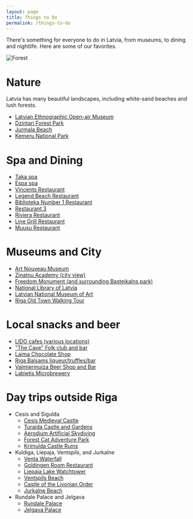 ```yaml
---
layout: page
title: Things to Do
permalink: /things-to-do
---
```


There's something for everyone to do in Latvia, from museums, to dining and
nightlife.  Here are some of our favorites.

![Forest](../images/lovestory-2.JPG)


# Nature

Latvia has many beautiful landscapes, including white-sand beaches and lush
forests.

* [Latvian Ethnographic Open-air Museum](http://brivdabasmuzejs.lv/en/)
* [Dzintari Forest Park](http://www.latvia.travel/en/sight/dzintari-forest-park)
* [Jurmala Beach](http://www.latvia.travel/en/city/jurmala-8)
* [Kemeru National Park](http://www.kemerunacionalaisparks.lv/?r=26)


# Spa and Dining

* [Taka spa](https://goo.gl/maps/vuGBEa2aApE2)
* [Espa spa](http://www.espariga.lv/en/)
* [Vincents Restaurant](https://goo.gl/maps/VjiDtxSYoqF2)
* [Legend Beach Restaurant](https://goo.gl/maps/NZs4kFyo4yM2)
* [Biblioteka Number 1 Restaurant](https://goo.gl/maps/quo1AmD4vDB2)
* [Restaurant 3](https://goo.gl/maps/RAhiW8QvDJs)
* [Riviera Restaurant](https://goo.gl/maps/hX9WG89xPdm)
* [Line Grill Restaurant](https://goo.gl/maps/Zq3jK3QCzdA2)
* [Muusu Restaurant](https://goo.gl/maps/ZQjPGS87p162)


# Museums and City

* [Art Nouveau Museum](https://goo.gl/maps/SfmZWBZFrEG2)
* [Zinatnu Academy (city view)](https://goo.gl/maps/eVu68VhNmDp)
* [Freedom Monument (and surrounding Bastejkalns park)](https://goo.gl/maps/uFsRohGGxjk)
* [National Library of Latvia](https://goo.gl/maps/CsqSAyEQJxT2)
* [Latvian National Museum of Art](https://goo.gl/maps/ZL8wp998y4S2)
* [Riga Old Town Walking Tour](http://www.aroundlatvia.com/riga-old-town-walking-tour/)


# Local snacks and beer

* [LIDO cafes (various locations)](https://goo.gl/maps/YZiPJvTvPLn)
* ["The Cave" Folk club and bar](https://goo.gl/maps/R4seodsRg1S2)
* [Laima Chocolate Shop](https://goo.gl/maps/q7WpmhmXWv72)
* [Riga Balsams liqueur/truffles/bar](http://www.blackmagic.lv/en/balzams)
* [Valmiermuiza Beer Shop and Bar](https://goo.gl/maps/7PwgbxNFq3k)
* [Labietis Microbrewery](https://goo.gl/maps/MtnQ49LEN8G2)


# Day trips outside Riga

* Cesis and Sigulda
    - [Cesis Medieval Castle](https://www.tripadvisor.co.uk/Attraction_Review-g274961-d3442997-Reviews-Cesis_Medieval_Castle-Cesis_Vidzeme_Region.html)
    - [Turaida Castle and Gardens](https://www.tripadvisor.co.uk/Attraction_Review-g274969-d289077-Reviews-Turaida_Castle-Sigulda_Vidzeme_Region.html)
    - [Aerodium Artificial Skydiving](https://www.tripadvisor.co.uk/Attraction_Review-g274969-d1170177-Reviews-Aerodium-Sigulda_Vidzeme_Region.html)
    - [Forest Cat Adventure Park](https://www.tripadvisor.co.uk/Attraction_Review-g274969-d2423050-Reviews-Mezakakis_Adventure_Park-Sigulda_Vidzeme_Region.html)
    - [Krimulda Castle Ruins](https://www.tripadvisor.co.uk/Attraction_Review-g274969-d8808313-Reviews-The_Krimulda_Castle_Ruins-Sigulda_Vidzeme_Region.html)
* Kuldiga, Liepaja, Ventspils, and Jurkalne
    - [Venta Waterfall](https://www.tripadvisor.co.uk/Attraction_Review-g277824-d1458190-Reviews-Venta_Waterfall-Kuldiga_Kurzeme_Region.html)
    - [Goldingen Room Restaurant](https://goo.gl/maps/3d1XWrvXWvR2)
    - [Liepaja Lake Watchtower](https://www.tripadvisor.co.uk/Attraction_Review-g274965-d12559129-Reviews-Liepaja_lake_watchtower-Liepaja_Kurzeme_Region.html)
    - [Ventspils Beach](https://www.tripadvisor.co.uk/Attraction_Review-g274972-d3348854-Reviews-Ventspils_Beach-Ventspils_Kurzeme_Region.html)
    - [Castle of the Livonian Order](https://www.tripadvisor.co.uk/Attraction_Review-g274972-d6697368-Reviews-The_Castle_of_the_Livonian_order-Ventspils_Kurzeme_Region.html)
    - [Jurkalne Beach](https://goo.gl/maps/3V3yyeyh8Ek)
* Rundale Palace and Jelgava
    - [Rundale Palace](https://goo.gl/maps/jMN1ReGYnt62)
    - [Jelgava Palace](https://www.tripadvisor.co.uk/Attraction_Review-g277825-d3781079-Reviews-Jelgava_Palace-Jelgava_Zemgale_Region.html)
